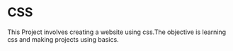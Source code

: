 # CSS
This Project involves creating a website using css.The objective is learning css and making projects using basics. 
